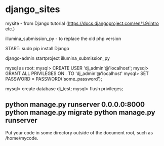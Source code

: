 # django_sites

mysite - from Django tutorial (https://docs.djangoproject.com/en/1.9/intro etc.)

illumina_submission_py - to replace the old php version

START:
sudo pip install Django

django-admin startproject illumina_submission_py

mysql as root:
mysql> CREATE USER 'dj_admin'@'localhost';
mysql> GRANT ALL PRIVILEGES ON *.* TO 'dj_admin'@'localhost'
mysql> SET PASSWORD = PASSWORD('some_password');

mysql> create database dj_test;
mysql> flush privileges;

python manage.py runserver 0.0.0.0:8000
python manage.py migrate
python manage.py runserver
---
Put your code in some directory outside of the document root, such as /home/mycode.
